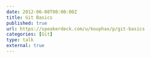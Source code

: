 ```yaml
---
date: 2012-06-08T00:00:00Z
title: Git Basics
published: true
url: https://speakerdeck.com/u/kouphax/p/git-basics
categories: [Git]
type: talk
external: true
---
```

